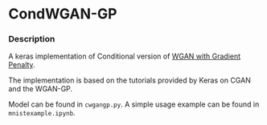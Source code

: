 # CondWGAN-GP

### Description
A keras implementation of Conditional version of [WGAN with Gradient Penalty](https://arxiv.org/abs/1704.00028).

The implementation is based on the tutorials provided by Keras on CGAN and the WGAN-GP.

Model can be found in `cwgangp.py`.
A simple usage example can be found in `mnistexample.ipynb`.
